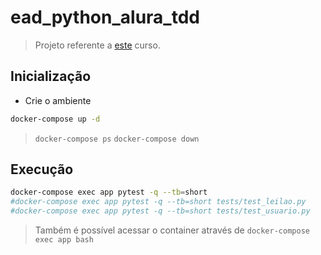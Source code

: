 # ead_python_alura_tdd

> Projeto referente a [este](https://cursos.alura.com.br/course/tdd-com-python) curso.

## Inicialização

- Crie o ambiente

```sh
docker-compose up -d
```
> ``docker-compose ps`` ``docker-compose down``

## Execução

```sh
docker-compose exec app pytest -q --tb=short
#docker-compose exec app pytest -q --tb=short tests/test_leilao.py
#docker-compose exec app pytest -q --tb=short tests/test_usuario.py
```

> Também é possível acessar o container através de ``docker-compose exec app bash``
